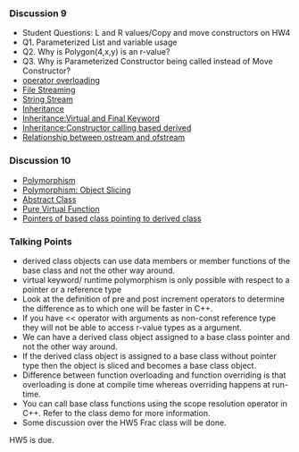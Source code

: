 ### Discussion 9
- Student Questions: L and R values/Copy and move constructors on HW4
- Q1. Parameterized List and variable usage
- Q2. Why is Polygon(4,x,y) is an r-value? 
- Q3. Why is Parameterized Constructor being called instead of Move Constructor? 
- [operator overloading](https://github.com/nikunjsanghai/Intermediate_Programming_Cplusplus/blob/main/Week3/operator_overloading.md) 
- [File Streaming](https://github.com/nikunjsanghai/Intermediate_Programming_Cplusplus/blob/main/Week1/file_streaming.md) 
- [String Stream](https://github.com/nikunjsanghai/Intermediate_Programming_Cplusplus/blob/main/Week5/string_stream.md)
- [Inheritance](https://github.com/nikunjsanghai/Intermediate_Programming_Cplusplus/blob/main/Week4/Inheritance.md)
- [Inheritance:Virtual and Final Keyword](https://github.com/nikunjsanghai/Intermediate_Programming_Cplusplus/blob/main/Week4/Virtual_and_final_keyword.md)
- [Inheritance:Constructor calling based derived](https://github.com/nikunjsanghai/Intermediate_Programming_Cplusplus/blob/main/Week4/constructor_calling_base_derived.md)
- [Relationship between ostream and ofstream](https://cplusplus.com/reference/ios/)
### Discussion 10
- [Polymorphism](https://github.com/nikunjsanghai/Intermediate_Programming_Cplusplus/blob/main/Week5/Polymorphism.md)
- [Polymorphism: Object Slicing](https://github.com/nikunjsanghai/Intermediate_Programming_Cplusplus/blob/main/Week5/Object_Slicing.md)
- [Abstract Class](https://github.com/nikunjsanghai/Intermediate_Programming_Cplusplus/blob/main/Week4/abstract_class.md)
- [Pure Virtual Function](https://github.com/nikunjsanghai/Intermediate_Programming_Cplusplus/blob/main/Week4/pure_virtual_functions.md) 
- [Pointers of based class pointing to derived class](https://github.com/nikunjsanghai/Intermediate_Programming_Cplusplus/blob/main/Week5/Pointer_of_base_class_pointing_to_derived_class.md)

### Talking Points 
- derived class objects can use data members or member functions of the base class and not the other way around. 
- virtual keyword/ runtime polymorphism is only possible with respect to a pointer or a reference type
- Look at the definition of pre and post increment operators to determine the difference as to which one will be faster in C++. 
- If you have << operator with arguments as non-const reference type they will not be able to access r-value types as a argument. 
- We can have a derived class object assigned to a base class pointer and not the other way around. 
- If the derived class object is assigned to a base class without pointer type then the object is sliced and becomes a base class object. 
- Difference between function overloading and function overriding is that overloading is done at compile time whereas overriding happens at run-time. 
- You can call base class functions using the scope resolution operator in C++. Refer to the class demo for more information. 
- Some discussion over the HW5 Frac class will be done. 


HW5 is due.

